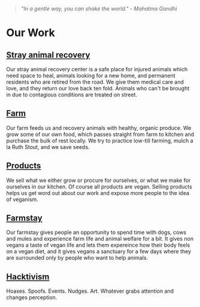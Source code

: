 <!--

Title: Our initiatives.

-->

><i>"In a gentle way, you can shake the world." - Mahatma Gandhi</i>

Our Work
=========

## [Stray animal recovery](/?p=recovery)
Our stray animal recovery center is a safe place for injured animals which need space to heal, animals looking for a new home, and permanent residents who are retired from the road. We give them medical care and love, and they return our love back ten fold. Animals who can't be brought in due to contagious conditions are treated on street.

## [Farm](/?p=farm)
Our farm feeds us and recovery animals with healthy, organic produce. We grow some of our own food, which passes straight from farm to kitchen and purchase the bulk of rest locally. We try to practice low-till farming, mulch a la Ruth Stout, and we save seeds.

## [Products](http://www.facebook.com/peepalfarm/shop)
We sell what we either grow or procure for ourselves, or what we make for ourselves in our kitchen. Of course all products are vegan. Selling products helps us get word out about our work and expose more people to the idea of veganism. 

## [Farmstay](/?p=farmstay)
Our farmstay gives people an opportunity to spend time with dogs, cows and mules and experience farm life and animal welfare for a bit. It gives non vegans a taste of vegan life and lets them expereince how their body feels on a vegan diet, and it gives vegans a sanctuary for a few days where they are surrounded only by people who want to help animals. 

## [Hacktivism](/?p=hacktivism)
Hoaxes. Spoofs. Events. Nudges. Art. Whatever grabs attention and changes perception. 

<!--

Title: Our initiatives to help animals and other people who help animals.

## In past

Before starting our own initiatives in Delhi and Dharamsala, we were helping other people doing animal welfare work. They were in a tough situation and we were looking for purpose.

* 2013 Friends of IACC; helping Lorraine and Ingrid in Auroville.
* 2014 Animal Rescue Kerala; helping Avis of Animal Rescue Kerala.
* 2014 Fighting cruelty with compassion; helping Dipala


Our product range in infancy. We are still toying with ideas. We have started with "[cow poop pots](https://blog.peepalfarm.org/how-to-replace-plastic-with-cow-poop-in-5-steps-dff17bec1c66#.rih78achu)", lemongrass and mint tea. Selling seeds, tofu, hydrosols, cleaners and few other things are in the plans. 

We have ideas, but these things [emerge](https://en.wikipedia.org/wiki/Emergence) depending on how slammed are we, how every one's feeling and what kind of crowd we got here.



## [Village programs](/?p=village)
Our presence in the village has been well received and to give back, we have started a few programs to improve the village. 

## [ABC Co-operative](/?p=abc)
Our stray dog spay program. Working with dog feeders, we are creating a lot of "puppy free" pockets. 


### network for good
### Activists for Animals
### Innovation
### Treat on Street

### children book with compassion
### ad agency
### 52 habits book
### jounralism and web support for other non profits


*inreasing adoptions and reducing abandonement and reducing consumption


-->
